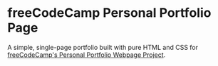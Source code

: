 # freeCodeCamp Personal Portfolio Page

A simple, single-page portfolio built with pure HTML and CSS for [freeCodeCamp's Personal Portfolio Webpage Project](https://learn.freecodecamp.org/responsive-web-design/responsive-web-design-projects/build-a-personal-portfolio-webpage/).
